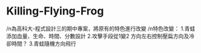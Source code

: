 # Killing-Flying-Frog
/n為高科大-程式設計三的期中專案，將原有的特色進行改變
/n特色改變：
1.青蛙添加血量、生命、時間、分數設計
2.攻擊手段從1變2 方向左右控制壓扁方向及冷卻時間？
3.青蛙隨機方向飛行
